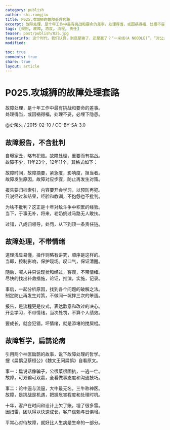 ```yaml
---
category: publish
author: shi.rongjiu
title: P025.攻城狮的故障处理套路
excerpt: 故障处理，是十年工作中最有挑战和要命的差事。处理得当，或因祸得福，处理不妥，必埋下隐患。
tags: [规则, 故障, 态度, 流程, 责任]
teaser: post/publish/025.jpg
teaserinfo: 这个时代，我们认真，到底是输了，还是赢了？“一米线(A NOODLE)”，“对公业务(TO MALE BUSINESS)”，“有困难，找警察(difficult to find the police)”
modified: 

toc: true
comments: true
share: true
layout: article
---
```


# P025.攻城狮的故障处理套路

故障处理，是十年工作中最有挑战和要命的差事。  
处理得当，或因祸得福，处理不妥，必埋下隐患。

@史荣久 / 2015-02-10 / CC-BY-SA-3.0  

## 故障报告，不含批判

自曝家丑，略有犯贱。故障处理，重要而有挑战。  
故障不少，11年23个，12年11个，其格式如下：

故障时间，故障摘要，紧急度，影响度，担当者。  
故障发生原因，故障对应步骤，防止再发生对策。

报告要归档索引，内容要开会学习，以预防再犯。  
只说经过和结果，经验和教训，不抱怨也不批判。

为啥不批判？这正是十年对敌斗争中积累的经验。  
当下，于事无补，将来，老奶奶过马路无人敢扶。

过错，八成归领导，处罚，从下到顶一条责任链。

## 故障处理，不带情绪

道理浅显易懂，操作则略有讲究，顺序是这样的。  
当即，控制影响，保护现场。叹口气，保证清醒。

随后，喊人并只说现状和经过，客观，不带情绪。  
尽快的找出补救措施，论证，推演，实施，记录。

事后，一起分析原因，找到各个问题的破解之法。  
制定防止再发生对策，不做同一坑摔三次的笨蛋。

报告，是流程更是仪式，表达歉意和改过的决心。  
开会学习，不带情绪，当次处罚，不算个人绩效。

要成长，就会犯错。坏情绪，就是添堵的搅屎棍。

## 故障哲学，扁鹊论病

引用两个神医扁鹊的故事，说下故障处理的哲学。  
搜《扁鹊见蔡桓公》《魏文王问扁鹊》自看原文。

事一：扁说话像骗子，公很菜很固执，一逃一亡。  
故障，可双输可双赢，全看做事态度和沟通技巧。

事二：论牛逼与流逼，大牛最无名，三牛称神医。  
故障，是挑战是机遇，把握危害程度和处理时机。

十年，客户在时间和设计上欠了账，埋了很多雷。  
因扫雷，团队得以快速成长，客户信赖与日俱增。

平常心对待故障，就好比人生病是生命的一部分。

